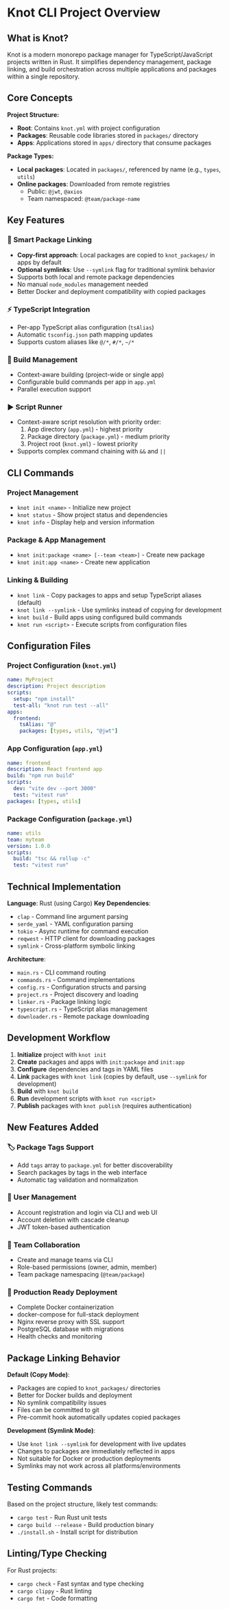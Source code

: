 # Knot CLI Project Overview

## What is Knot?

Knot is a modern monorepo package manager for TypeScript/JavaScript projects written in Rust. It simplifies dependency management, package linking, and build orchestration across multiple applications and packages within a single repository.

## Core Concepts

**Project Structure:**
- **Root**: Contains `knot.yml` with project configuration
- **Packages**: Reusable code libraries stored in `packages/` directory
- **Apps**: Applications stored in `apps/` directory that consume packages

**Package Types:**
- **Local packages**: Located in `packages/`, referenced by name (e.g., `types`, `utils`)
- **Online packages**: Downloaded from remote registries
  - Public: `@jwt`, `@axios`
  - Team namespaced: `@team/package-name`

## Key Features

### 🔗 Smart Package Linking
- **Copy-first approach**: Local packages are copied to `knot_packages/` in apps by default
- **Optional symlinks**: Use `--symlink` flag for traditional symlink behavior
- Supports both local and remote package dependencies
- No manual `node_modules` management needed
- Better Docker and deployment compatibility with copied packages

### ⚡ TypeScript Integration
- Per-app TypeScript alias configuration (`tsAlias`)
- Automatic `tsconfig.json` path mapping updates
- Supports custom aliases like `@/*`, `#/*`, `~/*`

### 🔨 Build Management
- Context-aware building (project-wide or single app)
- Configurable build commands per app in `app.yml`
- Parallel execution support

### ▶️ Script Runner
- Context-aware script resolution with priority order:
  1. App directory (`app.yml`) - highest priority
  2. Package directory (`package.yml`) - medium priority
  3. Project root (`knot.yml`) - lowest priority
- Supports complex command chaining with `&&` and `||`

## CLI Commands

### Project Management
- `knot init <name>` - Initialize new project
- `knot status` - Show project status and dependencies
- `knot info` - Display help and version information

### Package & App Management
- `knot init:package <name> [--team <team>]` - Create new package
- `knot init:app <name>` - Create new application

### Linking & Building
- `knot link` - Copy packages to apps and setup TypeScript aliases (default)
- `knot link --symlink` - Use symlinks instead of copying for development
- `knot build` - Build apps using configured build commands
- `knot run <script>` - Execute scripts from configuration files

## Configuration Files

### Project Configuration (`knot.yml`)
```yaml
name: MyProject
description: Project description
scripts:
  setup: "npm install"
  test-all: "knot run test --all"
apps:
  frontend:
    tsAlias: "@"
    packages: [types, utils, "@jwt"]
```

### App Configuration (`app.yml`)
```yaml
name: frontend
description: React frontend app
build: "npm run build"
scripts:
  dev: "vite dev --port 3000"
  test: "vitest run"
packages: [types, utils]
```

### Package Configuration (`package.yml`)
```yaml
name: utils
team: myteam
version: 1.0.0
scripts:
  build: "tsc && rollup -c"
  test: "vitest run"
```

## Technical Implementation

**Language**: Rust (using Cargo)
**Key Dependencies**:
- `clap` - Command line argument parsing
- `serde_yaml` - YAML configuration parsing
- `tokio` - Async runtime for command execution
- `reqwest` - HTTP client for downloading packages
- `symlink` - Cross-platform symbolic linking

**Architecture**:
- `main.rs` - CLI command routing
- `commands.rs` - Command implementations
- `config.rs` - Configuration structs and parsing
- `project.rs` - Project discovery and loading
- `linker.rs` - Package linking logic
- `typescript.rs` - TypeScript alias management
- `downloader.rs` - Remote package downloading

## Development Workflow

1. **Initialize** project with `knot init`
2. **Create** packages and apps with `init:package` and `init:app`
3. **Configure** dependencies and tags in YAML files
4. **Link** packages with `knot link` (copies by default, use `--symlink` for development)
5. **Build** with `knot build`
6. **Run** development scripts with `knot run <script>`
7. **Publish** packages with `knot publish` (requires authentication)

## New Features Added

### 🏷️ **Package Tags Support**
- Add `tags` array to `package.yml` for better discoverability
- Search packages by tags in the web interface
- Automatic tag validation and normalization

### 👤 **User Management**
- Account registration and login via CLI and web UI
- Account deletion with cascade cleanup
- JWT token-based authentication

### 👥 **Team Collaboration**
- Create and manage teams via CLI
- Role-based permissions (owner, admin, member)
- Team package namespacing (`@team/package`)

### 🐳 **Production Ready Deployment**
- Complete Docker containerization
- docker-compose for full-stack deployment
- Nginx reverse proxy with SSL support
- PostgreSQL database with migrations
- Health checks and monitoring

## Package Linking Behavior

**Default (Copy Mode)**:
- Packages are copied to `knot_packages/` directories
- Better for Docker builds and deployment
- No symlink compatibility issues
- Files can be committed to git
- Pre-commit hook automatically updates copied packages

**Development (Symlink Mode)**:
- Use `knot link --symlink` for development with live updates
- Changes to packages are immediately reflected in apps
- Not suitable for Docker or production deployments
- Symlinks may not work across all platforms/environments

## Testing Commands

Based on the project structure, likely test commands:
- `cargo test` - Run Rust unit tests
- `cargo build --release` - Build production binary
- `./install.sh` - Install script for distribution

## Linting/Type Checking

For Rust projects:
- `cargo check` - Fast syntax and type checking
- `cargo clippy` - Rust linting
- `cargo fmt` - Code formatting
